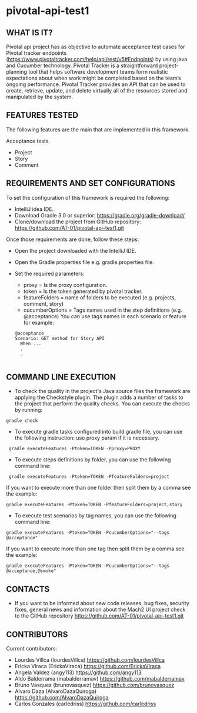 # pivotal-api-test1

WHAT IS IT?
------------

Pivotal api project has as objective to automate acceptance test cases for Pivotal tracker
endpoints (https://www.pivotaltracker.com/help/api/rest/v5#Endpoints) by using java and Cucumber technology.
Pivotal Tracker is a straightforward project-planning tool that helps software development teams form
realistic expectations about when work might be completed based on the team’s ongoing performance.
Pivotal Tracker provides an API that can be used to create, retrieve, update, and delete virtually all
of the resources stored and manipulated by the system.

FEATURES TESTED
---------------

The following features are the main that are implemented in this framework.

   Acceptance tests.

   - Project
   - Story
   - Comment

REQUIREMENTS AND SET CONFIGURATIONS
-----------------------------------

To set the configuration of this framework is required the following:

   - IntelliJ idea IDE.
   - Download Gradle 3.0 or superior: https://gradle.org/gradle-download/
   - Clone/download the project from GitHub repository: https://github.com/AT-01/pivotal-api-test1.git

Once those requirements are done, follow these steps:

   - Open the project downloaded with the IntelliJ IDE.
   - Open the Gradle properties file e.g. gradle.properties file.
   - Set the required parameters:
       * proxy = Is the proxy configuration.
       * token = Is the token generated by pivotal tracker.
       * featureFolders = name of folders to be executed (e.g. projects, comment, story)
       * cucumberOptions = Tags names used in the step definitions (e.g. @acceptance)
       You can use tags names in each scenario or feature for example:

        ```
        @acceptance
        Scenario: GET method for Story API
          When ...
          .
          .
          
        ```

COMMAND LINE EXECUTION
-----------------------
   - To check the quality in the project's Java source files the framework are applying the Checkstyle plugin.
   The plugin adds a number of tasks to the project that perform the quality checks. You can execute the checks
   by running:

   ```
   gradle check
   ```

   - To execute gradle tasks configured into build.gradle file, you can use the following instruction:
   use proxy param if it is necessary.

   ```
    gradle executeFeatures -Ptoken=TOKEN -Pproxy=PROXY
   ```

   - To execute steps definitions by folder, you can use the following command line:

   ```
    gradle executeFeatures -Ptoken=TOKEN -PfeatureFolders=project
   ```

   If you want to execute more than one folder then split them by a comma see the example:

   ```
   gradle executeFeatures -Ptoken=TOKEN -PfeatureFolders=project,story
   ```

   - To execute test scenarios by tag names, you can use the following command line:

   ```
   gradle executeFeatures -Ptoken=TOKEN -PcucumberOptions="--tags @acceptance"
   ```

   If you want to execute more than one tag then split them by a comma see the example:

   ```
   gradle executeFeatures -Ptoken=TOKEN -PcucumberOptions="--tags @acceptance,@smoke"
   ```

CONTACTS
--------

   - If you want to be informed about new code releases, bug fixes, security fixes,
   general news and information about the Mach2 UI project check to the GitHub repository
     https://github.com/AT-01/pivotal-api-test1.git

CONTRIBUTORS
------------

Current contributors:

   - Lourdes Villca (lourdesVillca) https://github.com/lourdesVillca
   - Ericka Viraca (ErickaViraca) https://github.com/ErickaViraca
   - Angela Valdez (angy113) https://github.com/angy113
   - Aldo Balderrama (mabalderramav) https://github.com/mabalderramav
   - Bruno Vasquez (brunovasquez) https://github.com/brunovasquez
   - Alvaro Daza (AlvaroDazaQuiroga) https://github.com/AlvaroDazaQuiroga
   - Carlos Gonzales (carledriss) https://github.com/carledriss